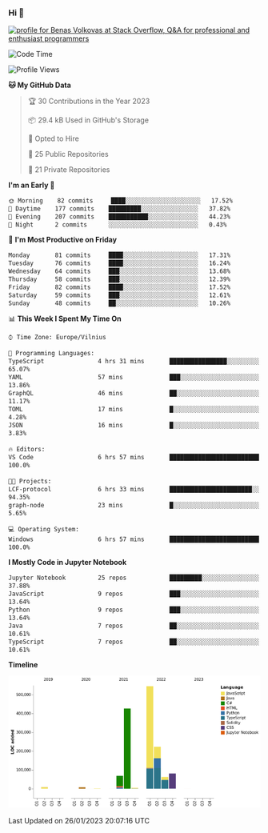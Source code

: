 ### Hi 👋
<a href="https://stackoverflow.com/users/14954249/benas-volkovas"><img src="https://stackoverflow.com/users/flair/14954249.png?theme=dark" width="208" height="58" alt="profile for Benas Volkovas at Stack Overflow, Q&amp;A for professional and enthusiast programmers" title="profile for Benas Volkovas at Stack Overflow, Q&amp;A for professional and enthusiast programmers"></a>

<!--START_SECTION:waka-->
![Code Time](http://img.shields.io/badge/Code%20Time-1%2C223%20hrs%209%20mins-blue)

![Profile Views](http://img.shields.io/badge/Profile%20Views-0-blue)

**🐱 My GitHub Data** 

> 🏆 30 Contributions in the Year 2023
 > 
> 📦 29.4 kB Used in GitHub's Storage 
 > 
> 💼 Opted to Hire
 > 
> 📜 25 Public Repositories 
 > 
> 🔑 21 Private Repositories  
 > 
**I'm an Early 🐤** 

```text
🌞 Morning    82 commits     ████░░░░░░░░░░░░░░░░░░░░░   17.52% 
🌆 Daytime    177 commits    █████████░░░░░░░░░░░░░░░░   37.82% 
🌃 Evening    207 commits    ███████████░░░░░░░░░░░░░░   44.23% 
🌙 Night      2 commits      ░░░░░░░░░░░░░░░░░░░░░░░░░   0.43%

```
📅 **I'm Most Productive on Friday** 

```text
Monday       81 commits     ████░░░░░░░░░░░░░░░░░░░░░   17.31% 
Tuesday      76 commits     ████░░░░░░░░░░░░░░░░░░░░░   16.24% 
Wednesday    64 commits     ███░░░░░░░░░░░░░░░░░░░░░░   13.68% 
Thursday     58 commits     ███░░░░░░░░░░░░░░░░░░░░░░   12.39% 
Friday       82 commits     ████░░░░░░░░░░░░░░░░░░░░░   17.52% 
Saturday     59 commits     ███░░░░░░░░░░░░░░░░░░░░░░   12.61% 
Sunday       48 commits     ██░░░░░░░░░░░░░░░░░░░░░░░   10.26%

```


📊 **This Week I Spent My Time On** 

```text
⌚︎ Time Zone: Europe/Vilnius

💬 Programming Languages: 
TypeScript               4 hrs 31 mins       ████████████████░░░░░░░░░   65.07% 
YAML                     57 mins             ███░░░░░░░░░░░░░░░░░░░░░░   13.86% 
GraphQL                  46 mins             ██░░░░░░░░░░░░░░░░░░░░░░░   11.17% 
TOML                     17 mins             █░░░░░░░░░░░░░░░░░░░░░░░░   4.28% 
JSON                     16 mins             █░░░░░░░░░░░░░░░░░░░░░░░░   3.83%

🔥 Editors: 
VS Code                  6 hrs 57 mins       █████████████████████████   100.0%

🐱‍💻 Projects: 
LCF-protocol             6 hrs 33 mins       ███████████████████████░░   94.35% 
graph-node               23 mins             █░░░░░░░░░░░░░░░░░░░░░░░░   5.65%

💻 Operating System: 
Windows                  6 hrs 57 mins       █████████████████████████   100.0%

```

**I Mostly Code in Jupyter Notebook** 

```text
Jupyter Notebook         25 repos            █████████░░░░░░░░░░░░░░░░   37.88% 
JavaScript               9 repos             ███░░░░░░░░░░░░░░░░░░░░░░   13.64% 
Python                   9 repos             ███░░░░░░░░░░░░░░░░░░░░░░   13.64% 
Java                     7 repos             ██░░░░░░░░░░░░░░░░░░░░░░░   10.61% 
TypeScript               7 repos             ██░░░░░░░░░░░░░░░░░░░░░░░   10.61%

```


**Timeline**

![Chart not found](https://raw.githubusercontent.com/BenasVolkovas/BenasVolkovas/main/charts/bar_graph.png) 


 Last Updated on 26/01/2023 20:07:16 UTC
<!--END_SECTION:waka-->
